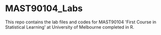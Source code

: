 # MAST90104_Labs
This repo contains the lab files and codes for MAST90104 'First Course in Statistical Learning' at University of Melbourne completed in R. 
